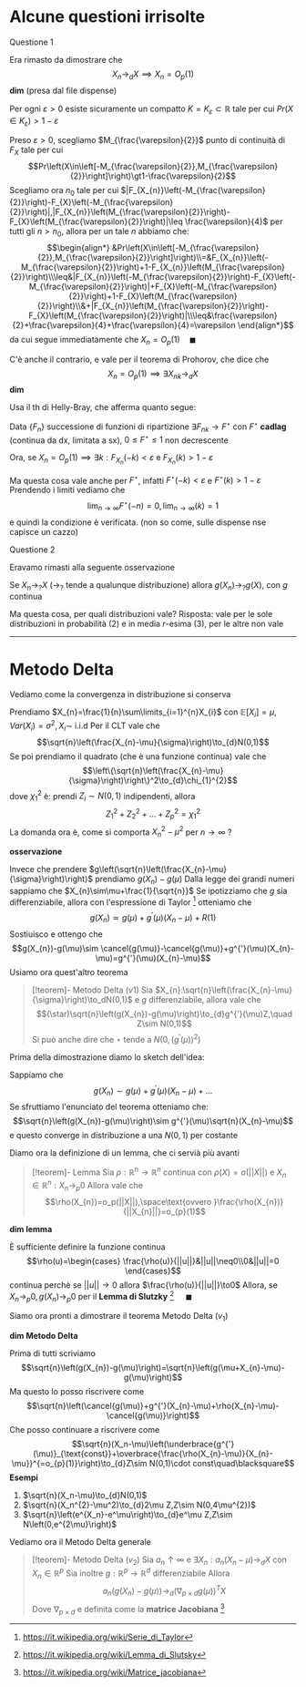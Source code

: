 # Alcune questioni irrisolte

Questione $1$

Era rimasto da dimostrare che $$X_{n}\to_{d}X\implies X_{n}=O_{p}(1)$$
**dim** (presa dal file dispense)

Per ogni $\varepsilon\gt0$ esiste sicuramente un compatto $K=K_{\varepsilon}\subset\mathbb R$ tale per cui $Pr(X\in K_{\varepsilon})\gt1-\varepsilon$ 

Preso $\varepsilon\gt0$, scegliamo $M_{\frac{\varepsilon}{2}}$ punto di continuità di $F_{X}$ tale per cui 
$$Pr\left(X\in\left[-M_{\frac{\varepsilon}{2}},M_{\frac{\varepsilon}{2}}\right]\right)\gt1-\frac{\varepsilon}{2}$$
Scegliamo ora $n_{0}$ tale per cui $|F_{X_{n}}\left(-M_{\frac{\varepsilon}{2}}\right)-F_{X}\left(-M_{\frac{\varepsilon}{2}}\right)|,|F_{X_{n}}\left(M_{\frac{\varepsilon}{2}}\right)-F_{X}\left(M_{\frac{\varepsilon}{2}}\right)|\leq \frac{\varepsilon}{4}$ per tutti gli $n\gt n_{0}$, allora per un tale $n$ abbiamo che: 
$$\begin{align*}
&Pr\left(X\in\left[-M_{\frac{\varepsilon}{2}},M_{\frac{\varepsilon}{2}}\right]\right)\\=&F_{X_{n}}\left(-M_{\frac{\varepsilon}{2}}\right)+1-F_{X_{n}}\left(M_{\frac{\varepsilon}{2}}\right)\\\leq&|F_{X_{n}}\left(-M_{\frac{\varepsilon}{2}}\right)-F_{X}\left(-M_{\frac{\varepsilon}{2}}\right)|+F_{X}\left(-M_{\frac{\varepsilon}{2}}\right)+1-F_{X}\left(M_{\frac{\varepsilon}{2}}\right)\\&+|F_{X_{n}}\left(M_{\frac{\varepsilon}{2}}\right)-F_{X}\left(M_{\frac{\varepsilon}{2}}\right)|\\\leq&\frac{\varepsilon}{2}+\frac{\varepsilon}{4}+\frac{\varepsilon}{4}=\varepsilon
\end{align*}$$
da cui segue immediatamente che $X_{n}=O_p(1)\quad\blacksquare$

C'è anche il contrario, e vale per il teorema di Prohorov, che dice che $$X_{n}=O_p(1)\implies\exists X_{nk}\to_{d}X$$
**dim** 

Usa il th di Helly-Bray, che afferma quanto segue:

Data $\{F_{n}\}$ successione di funzioni di ripartizione $\exists F_{nk}\to F^{\star}$ con $F^{\star}$ **cadlag** (continua da dx, limitata a sx), $0\leq F^{\star}\leq 1$ non decrescente

Ora, se $X_{n}=O_p(1)\implies \exists k:F_{X_{n}}(-k)\lt\varepsilon$ e $F_{X_{n}}(k)\gt1-\varepsilon$

Ma questa cosa vale anche per $F^{\star}$, infatti $F^{\star}(-k)\lt\varepsilon$ e $F^{\star}(k)\gt1-\varepsilon$
Prendendo i limiti vediamo che $$\lim_{n\to\infty}F^{\star}(-n)=0,\lim_{n\to\infty}(k)=1$$
e quindi la condizione è verificata. (non so come, sulle dispense nse capisce un cazzo)

Questione $2$

Eravamo rimasti alla seguente osservazione

Se $X_{n}\to_{?}X$ ($\to_{?}$ tende a qualunque distribuzione) allora $g(X_{n})\to_{?}g(X)$, con $g$ continua

Ma questa cosa, per quali distribuzioni vale?
Risposta: vale per le sole distribuzioni in probabilità $(2)$ e in media $r$-esima $(3)$, per le altre non vale

---
# Metodo Delta

Vediamo come la convergenza in distribuzione si conserva

Prendiamo $X_{n}=\frac{1}{n}\sum\limits_{i=1}^{n}X_{i}$ con $\mathbb E[X_{i}]=\mu,Var(X_{i})=\sigma^{2},X_{i}\sim$ i.i.d
Per il CLT vale che $$\sqrt{n}\left(\frac{X_{n}-\mu}{\sigma}\right)\to_{d}N(0,1)$$
Se poi prendiamo il quadrato (che è una funzione continua) vale che $$\left\{\sqrt{n}\left(\frac{X_{n}-\mu}{\sigma}\right)\right\}^2\to_{d}\chi_{1}^{2}$$
dove $\chi_{1}^{2}$ è: prendi $Z_{i}\sim N(0,1)$ indipendenti, allora $$Z_{1}^{2}+Z_{2}^{2}+\dots+Z_{p}^{2}=\chi_{1}^{2}$$
La domanda ora è, come si comporta $X_{n}^{2}-\mu^{2}$ per $n\to\infty$ ?

**osservazione**

Invece che prendere $g\left(\sqrt{n}\left(\frac{X_{n}-\mu}{\sigma}\right)\right)$ prendiamo $g(X_{n})-g(\mu)$
Dalla legge dei grandi numeri sappiamo che $X_{n}\sim\mu+\frac{1}{\sqrt{n}}$
Se ipotizziamo che $g$ sia differenziabile, allora con l'espressione di Taylor [^1] otteniamo che $$g(X_{n})\simeq g(\mu)+g^{'}(\mu)(X_{n}-\mu)+R(1)$$
Sostiuisco e ottengo che $$g(X_{n})-g(\mu)\sim \cancel{g(\mu)}-\cancel{g(\mu)}+g^{'}(\mu)(X_{n}-\mu)=g^{'}(\mu)(X_{n}-\mu)$$
Usiamo ora quest'altro teorema

>[!teorem]- Metodo Delta ($v1$)
>Sia $X_{n}:\sqrt{n}\left(\frac{X_{n}-\mu}{\sigma}\right)\to_dN(0,1)$ e $g$ differenziabile, allora vale che 
>$$(\star)\sqrt{n}\left(g(X_{n})-g(\mu)\right)\to_{d}g^{'}(\mu)Z,\quad Z\sim N(0,1)$$
>Si può anche dire che $\star$ tende a $N(0,(g^{'}(\mu))^{2})$

Prima della dimostrazione diamo lo sketch dell'idea:

Sappiamo che $$g(X_{n})\sim g(\mu)+g^{'}(\mu)(X_{n}-\mu)+\dots$$
Se sfruttiamo l'enunciato del teorema otteniamo che:
$$\sqrt{n}\left(g(X_{n})-g(\mu)\right)\sim g^{'}(\mu)\sqrt{n}(X_{n}-\mu)$$e questo converge in distribuzione a una $N(0,1)$ per costante

Diamo ora la definizione di un lemma, che ci servià più avanti

>[!teorem]- Lemma
>Sia $\rho:\mathbb R^{n}\to\mathbb R^{n}$ continua con $\rho(X)=o(||X||)$ e $X_{n}\in\mathbb R^{n}:X_{n}\to_{p}0$
>Allora vale che $$\rho(X_{n})=o_p(||X||),\space\text{ovvero }\frac{\rho(X_{n})}{||X_{n}||}=o_{p}(1)$$

**dim lemma**

È sufficiente definire la funzione continua $$\rho(u)=\begin{cases}
\frac{\rho(u)}{||u||}&||u||\neq0\\0&||u||=0
\end{cases}$$
continua perchè se $||u||\to0$ allora $\frac{\rho(u)}{||u||}\to0$
Allora, se $X_{n}\to_p0,g(X_{n})\to_p0$ per il **Lemma di Slutzky** [^2] $\quad\blacksquare$

Siamo ora pronti a dimostrare il teorema Metodo Delta ($v_{1}$)

**dim Metodo Delta**

Prima di tutti scriviamo 
$$\sqrt{n}\left(g(X_{n})-g(\mu)\right)=\sqrt{n}\left(g(\mu+X_{n}-\mu)-g(\mu)\right)$$
Ma questo lo posso riscrivere come $$\sqrt{n}\left(\cancel{g(\mu)}+g^{'}(X_{n}-\mu)+\rho(X_{n}-\mu)-\cancel{g(\mu)}\right)$$
Che posso continuare a riscrivere come 
$$\sqrt{n}(X_n-\mu)\left(\underbrace{g^{'}(\mu)}_{\text{const}}+\overbrace{\frac{\rho(X_{n}-\mu)}{X_{n}-\mu}}^{=o_{p}(1)}\right)\to_{d}Z\sim N(0,1)\cdot const\quad\blacksquare$$
**Esempi**
1. $\sqrt{n}(X_n-\mu)\to_{d}N(0,1)$
2. $\sqrt{n}(X_n^{2}-\mu^2)\to_{d}2\mu Z,Z\sim N(0,4\mu^{2})$
3. $\sqrt{n}\left(e^{X_n}-e^\mu\right)\to_{d}e^\mu Z,Z\sim N\left(0,e^{2\mu}\right)$

Vediamo ora il Metodo Delta generale

>[!teorem]- Metodo Delta ($v_{2}$)
>Sia $a_{n}\uparrow\infty$ e $\exists X_{n}:a_{n}(X_{n}-\mu)\to_{d}X$ con $X_n\in\mathbb R^{p}$
>Sia inoltre $g:\mathbb R^{p}\to\mathbb R^{d}$ differenziabile 
>Allora
>$$a_{n}(g(X_{n})-g(\mu))\to_{d}(\nabla_{p\times d}g(\mu))^{T}X$$
>Dove $\nabla_{p\times d}$ e definita come la **matrice Jacobiana** [^3]

[^1]: https://it.wikipedia.org/wiki/Serie_di_Taylor

[^2]: https://it.wikipedia.org/wiki/Lemma_di_Slutsky

[^3]: https://it.wikipedia.org/wiki/Matrice_jacobiana


